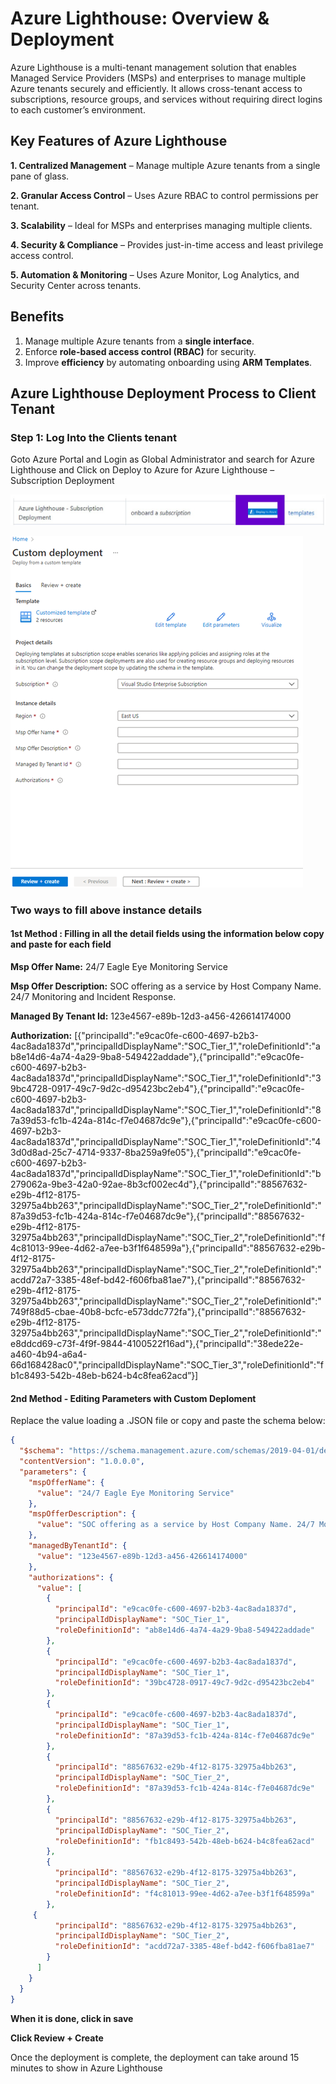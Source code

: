 # Azure Lighthouse: Overview & Deployment
Azure Lighthouse is a multi-tenant management solution that enables Managed Service Providers (MSPs) and enterprises to manage multiple Azure tenants securely and efficiently. It allows cross-tenant access to subscriptions, resource groups, and services without requiring direct logins to each customer’s environment.

## Key Features of Azure Lighthouse

**1. Centralized Management** – Manage multiple Azure tenants from a single pane of glass.

**2. Granular Access Control** – Uses Azure RBAC to control permissions per tenant.

**3. Scalability** – Ideal for MSPs and enterprises managing multiple clients.

**4. Security & Compliance** – Provides just-in-time access and least privilege access control.

**5. Automation & Monitoring** – Uses Azure Monitor, Log Analytics, and Security Center across tenants.

## Benefits
1.  Manage multiple Azure tenants from a **single interface**.
2.  Enforce **role-based access control (RBAC)** for security.
3.  Improve **efficiency** by automating onboarding using **ARM Templates**.

## Azure Lighthouse Deployment Process to Client Tenant
### Step 1: Log Into the Clients tenant 
Goto Azure Portal and Login as Global Administrator and search for Azure Lighthouse and Click on Deploy to Azure for Azure Lighthouse – Subscription Deployment 

![Reference Image](light1.jpg)

![Reference Image](light2.png)

### Two ways to fill above instance details
#### 1st Method : Filling in all the detail fields using the information below copy and paste for each field

**Msp Offer Name:** 24/7 Eagle Eye Monitoring Service
 
**Msp Offer Description:** SOC offering as a service by Host Company Name. 24/7 Monitoring and Incident Response.

**Managed By Tenant Id:** 123e4567-e89b-12d3-a456-426614174000

**Authorization:** [{"principalId":"e9cac0fe-c600-4697-b2b3-4ac8ada1837d","principalIdDisplayName":"SOC_Tier_1","roleDefinitionId":"ab8e14d6-4a74-4a29-9ba8-549422addade"},{"principalId":"e9cac0fe-c600-4697-b2b3-4ac8ada1837d","principalIdDisplayName":"SOC_Tier_1","roleDefinitionId":"39bc4728-0917-49c7-9d2c-d95423bc2eb4"},{"principalId":"e9cac0fe-c600-4697-b2b3-4ac8ada1837d","principalIdDisplayName":"SOC_Tier_1","roleDefinitionId":"87a39d53-fc1b-424a-814c-f7e04687dc9e"},{"principalId":"e9cac0fe-c600-4697-b2b3-4ac8ada1837d","principalIdDisplayName":"SOC_Tier_1","roleDefinitionId":"43d0d8ad-25c7-4714-9337-8ba259a9fe05"},{"principalId":"e9cac0fe-c600-4697-b2b3-4ac8ada1837d","principalIdDisplayName":"SOC_Tier_1","roleDefinitionId":"b279062a-9be3-42a0-92ae-8b3cf002ec4d"},{"principalId":"88567632-e29b-4f12-8175-32975a4bb263","principalIdDisplayName":"SOC_Tier_2","roleDefinitionId":"87a39d53-fc1b-424a-814c-f7e04687dc9e"},{"principalId":"88567632-e29b-4f12-8175-32975a4bb263","principalIdDisplayName":"SOC_Tier_2","roleDefinitionId":"f4c81013-99ee-4d62-a7ee-b3f1f648599a"},{"principalId":"88567632-e29b-4f12-8175-32975a4bb263","principalIdDisplayName":"SOC_Tier_2","roleDefinitionId":"acdd72a7-3385-48ef-bd42-f606fba81ae7"},{"principalId":"88567632-e29b-4f12-8175-32975a4bb263","principalIdDisplayName":"SOC_Tier_2","roleDefinitionId":"749f88d5-cbae-40b8-bcfc-e573ddc772fa"},{"principalId":"88567632-e29b-4f12-8175-32975a4bb263","principalIdDisplayName":"SOC_Tier_2","roleDefinitionId":"e8ddcd69-c73f-4f9f-9844-4100522f16ad"},{"principalId":"38ede22e-a460-4b94-a6a4-66d168428ac0","principalIdDisplayName":"SOC_Tier_3","roleDefinitionId":"fb1c8493-542b-48eb-b624-b4c8fea62acd”}]
 
#### 2nd Method - Editing Parameters with Custom Deploment 
Replace the value loading a .JSON file or copy and paste the schema below:

``` json
{
  "$schema": "https://schema.management.azure.com/schemas/2019-04-01/deploymentParameters.json#",
  "contentVersion": "1.0.0.0",
  "parameters": {
    "mspOfferName": {
      "value": "24/7 Eagle Eye Monitoring Service"
    },
    "mspOfferDescription": {
      "value": "SOC offering as a service by Host Company Name. 24/7 Monitoring and Incident Response."
    },
    "managedByTenantId": {
      "value": "123e4567-e89b-12d3-a456-426614174000"
    },
    "authorizations": {
      "value": [
        {
          "principalId": "e9cac0fe-c600-4697-b2b3-4ac8ada1837d",
          "principalIdDisplayName": "SOC_Tier_1",
          "roleDefinitionId": "ab8e14d6-4a74-4a29-9ba8-549422addade"
        },
        {
          "principalId": "e9cac0fe-c600-4697-b2b3-4ac8ada1837d",
          "principalIdDisplayName": "SOC_Tier_1",
          "roleDefinitionId": "39bc4728-0917-49c7-9d2c-d95423bc2eb4"
        },
        {
          "principalId": "e9cac0fe-c600-4697-b2b3-4ac8ada1837d",
          "principalIdDisplayName": "SOC_Tier_1",
          "roleDefinitionId": "87a39d53-fc1b-424a-814c-f7e04687dc9e"
        },
        {
          "principalId": "88567632-e29b-4f12-8175-32975a4bb263",
          "principalIdDisplayName": "SOC_Tier_2",
          "roleDefinitionId": "87a39d53-fc1b-424a-814c-f7e04687dc9e"
        },
        {
          "principalId": "88567632-e29b-4f12-8175-32975a4bb263",
          "principalIdDisplayName": "SOC_Tier_2",
          "roleDefinitionId": "fb1c8493-542b-48eb-b624-b4c8fea62acd"
        },
        {
          "principalId": "88567632-e29b-4f12-8175-32975a4bb263",
          "principalIdDisplayName": "SOC_Tier_2",
          "roleDefinitionId": "f4c81013-99ee-4d62-a7ee-b3f1f648599a"
        },
 	 {
          "principalId": "88567632-e29b-4f12-8175-32975a4bb263",
          "principalIdDisplayName": "SOC_Tier_2",
          "roleDefinitionId": "acdd72a7-3385-48ef-bd42-f606fba81ae7"
        }
      ]
    }
  }
}
```

**When it is done, click in save**

**Click Review + Create**

Once the deployment is complete, the deployment can take around 15 minutes to show in Azure Lighthouse
